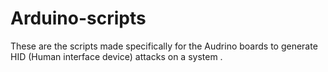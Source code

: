 # Arduino-scripts
These are the scripts made specifically for the Audrino boards to generate HID (Human interface device) attacks on a system . 

